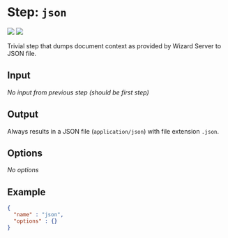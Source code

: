 # Step: `json`

![](https://img.shields.io/badge/status-stable-green)
![](https://img.shields.io/badge/metamodel%20version-%E2%89%A5%201-blue)

Trivial step that dumps document context as provided by Wizard Server to JSON file.

## Input

*No input from previous step (should be first step)*

## Output

Always results in a JSON file (`application/json`) with file extension `.json`.

## Options

*No options*

## Example

```json
{
  "name" : "json",
  "options" : {}
}
```
